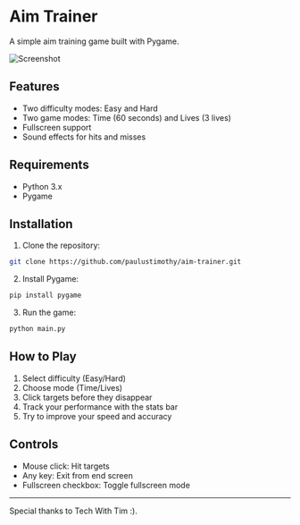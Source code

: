 # Aim Trainer

A simple aim training game built with Pygame.

![Screenshot](https://github.com/user-attachments/assets/31cb2e10-7c9e-4070-843a-7b9cd541ee77)

## Features
- Two difficulty modes: Easy and Hard
- Two game modes: Time (60 seconds) and Lives (3 lives)
- Fullscreen support
- Sound effects for hits and misses

## Requirements
- Python 3.x
- Pygame

## Installation
1. Clone the repository:
```bash
git clone https://github.com/paulustimothy/aim-trainer.git
```
2. Install Pygame:
```bash
pip install pygame
```
3. Run the game:
```bash
python main.py
```

## How to Play
1. Select difficulty (Easy/Hard)
2. Choose mode (Time/Lives)
3. Click targets before they disappear
4. Track your performance with the stats bar
5. Try to improve your speed and accuracy

## Controls
- Mouse click: Hit targets
- Any key: Exit from end screen
- Fullscreen checkbox: Toggle fullscreen mode

---
Special thanks to Tech With Tim :).
